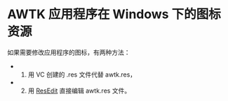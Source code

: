 # AWTK 应用程序在 Windows 下的图标资源

如果需要修改应用程序的图标，有两种方法：

* 1. 用 VC 创建的 .res 文件代替 awtk.res，

* 2. 用 [ResEdit](http://rsdt.free.fr/ResEdit-x64.7z) 直接编辑 awtk.res 文件。
